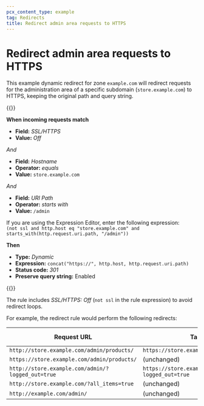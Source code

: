 ```yaml
---
pcx_content_type: example
tag: Redirects
title: Redirect admin area requests to HTTPS
---
```

# Redirect admin area requests to HTTPS

This example dynamic redirect for zone `example.com` will redirect requests for the administration area of a specific subdomain (`store.example.com`) to HTTPS, keeping the original path and query string.

{{<example>}}

**When incoming requests match**

* **Field:** _SSL/HTTPS_
* **Value:** _Off_

_And_

* **Field:** _Hostname_
* **Operator:** _equals_
* **Value:** `store.example.com`

_And_

* **Field:** _URI Path_
* **Operator:** _starts with_
* **Value:** `/admin`

If you are using the Expression Editor, enter the following expression:<br>
`(not ssl and http.host eq "store.example.com" and starts_with(http.request.uri.path, "/admin"))`

**Then**

* **Type:** _Dynamic_
* **Expression:** `concat("https://", http.host, http.request.uri.path)`
* **Status code:** _301_
* **Preserve query string:** Enabled

{{</example>}}

The rule includes _SSL/HTTPS: Off_ (`not ssl` in the rule expression) to avoid redirect loops.

For example, the redirect rule would perform the following redirects:

Request URL                                       | Target URL                                         | Status code
--------------------------------------------------|----------------------------------------------------|------------
`http://store.example.com/admin/products/`        | `https://store.example.com/admin/products/`        | `301`
`https://store.example.com/admin/products/`       | (unchanged)                                        | n/a
`http://store.example.com/admin/?logged_out=true` | `https://store.example.com/admin/?logged_out=true` | `301`
`http://store.example.com/?all_items=true`        | (unchanged)                                        | n/a
`http://example.com/admin/`                       | (unchanged)                                        | n/a
